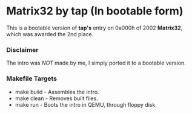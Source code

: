 # Matrix32 by tap (In bootable form)
This is a bootable version of **tap's** entry on 0a000h of 2002 **Matrix32**, which was awarded the 2nd place.

### Disclaimer
The intro was *NOT* made by me, I simply ported it to a bootable version. 

### Makefile Targets
- make build - Assembles the intro.
- make clean - Removes built files.
- make run   - Boots the intro in QEMU, through floppy disk.
